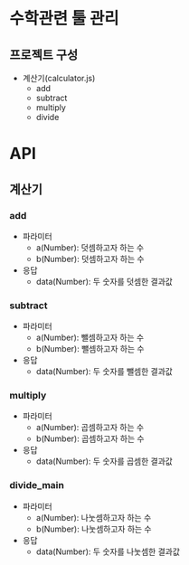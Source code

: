 # 수학관련 툴 관리
## 프로젝트 구성
* 계산기(calculator.js)
  - add
  - subtract
  - multiply
  - divide

# API
## 계산기
### add
* 파라미터
  - a(Number): 덧셈하고자 하는 수
  - b(Number): 덧셈하고자 하는 수
* 응답
	- data(Number): 두 숫자를 덧셈한 결과값
	
### subtract
* 파라미터
  - a(Number): 뺄셈하고자 하는 수
  - b(Number): 뺄셈하고자 하는 수
* 응답
	- data(Number): 두 숫자를 뺄셈한 결과값
	
### multiply
* 파라미터
  - a(Number): 곱셈하고자 하는 수
  - b(Number): 곱셈하고자 하는 수
* 응답
	- data(Number): 두 숫자를 곱셈한 결과값
	
### divide_main
* 파라미터
  - a(Number): 나눗셈하고자 하는 수
  - b(Number): 나눗셈하고자 하는 수
* 응답
	- data(Number): 두 숫자를 나눗셈한 결과값